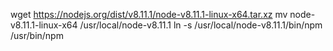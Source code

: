 wget https://nodejs.org/dist/v8.11.1/node-v8.11.1-linux-x64.tar.xz
mv node-v8.11.1-linux-x64 /usr/local/node-v8.11.1
ln -s /usr/local/node-v8.11.1/bin/npm  /usr/bin/npm
